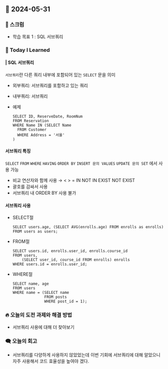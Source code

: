 ## 📆 2024-05-31

### 🔔 스크럼

- 학습 목표 1 : SQL 서브쿼리
  <br/>

### 🚀 Today I Learned

#### | SQL 서브쿼리

`서브쿼리`란 다른 쿼리 내부에 포함되어 있는 `SELECT` 문을 의미

- 외부쿼리: 서브쿼리를 포함하고 있는 쿼리
- 내부쿼리: 서브쿼리

- 예제
  ```
  SELECT ID, ReserveDate, RoomNum
  FROM Reservation
  WHERE Name IN (SELECT Name
    FROM Customer
    WHERE Address = '서울'
  )
  ```

#### 서브쿼리 특징

`SELECT` `FROM` `WHERE` `HAVING` `ORDER BY` `INSERT 문의 VALUES` `UPDATE 문의 SET` 에서 사용 가능

- 비교 연산자와 함께 사용 → < > = IN NOT IN EXIST NOT EXIST
- 괄호를 감싸서 사용
- 서브쿼리 내 ORDER BY 사용 불가

#### 서브쿼리 사용

- SELECT절
  ```
  SELECT users.age, (SELECT AVG(enrolls.age) FROM enrolls as enrolls)
  FROM users as users;
  ```
- FROM절
  ```
  SELECT users.id, enrolls.user_id, enrolls.course_id
  FROM users,
      (SELECT user_id, course_id FROM enrolls) enrolls
  WHERE users.id = enrolls.user_id;
  ```
- WHERE절
  ```
  SELECT name, age
  FROM users
  WHERE name = (SELECT name
                FROM posts
                WHERE post_id = 1);
  ```

### 🔥 오늘의 도전 과제와 해결 방법

- 서브쿼리 사용에 대해 더 찾아보기

### 🗨️ 오늘의 회고

<!--
- 오늘의 학습 경험에 대한 자유로운 생각이나 느낀 점을 기록합니다.
- 성공적인 점, 개선해야 할 점, 새롭게 시도하고 싶은 방법 등을 포함할 수 있습니다.-->

- 서브쿼리를 다양하게 사용하지 않았었는데 이번 기회에 서브쿼리에 대해 알았으니 자주 사용해서 코드 효율성을 높여야 겠다.
